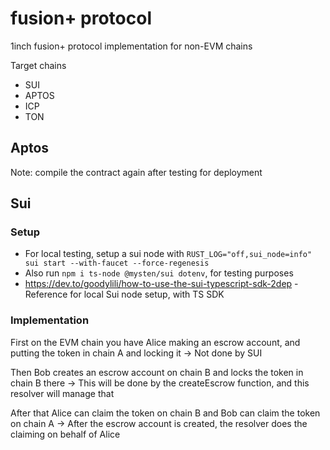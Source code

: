 # fusion+ protocol

1inch fusion+ protocol implementation for non-EVM chains

Target chains

- SUI
- APTOS
- ICP
- TON

## Aptos

Note: compile the contract again after testing for deployment


<!-- [
      109, 121,  95, 115, 101,  99, 114,
      101, 116,  95, 112,  97, 115, 115,
      119, 111, 114, 100,  95, 102, 111,
      114,  95, 115, 119,  97, 112,  95,
      116, 101, 115, 116
    ] -->


## Sui

### Setup

- For local testing, setup a sui node with `RUST_LOG="off,sui_node=info" sui start --with-faucet --force-regenesis`
- Also run `npm i ts-node @mysten/sui dotenv`, for testing purposes
- https://dev.to/goodylili/how-to-use-the-sui-typescript-sdk-2dep - Reference for local Sui node setup, with TS SDK

### Implementation
First on the EVM chain you have Alice making an escrow account, and putting the token in chain A and locking it
-> Not done by SUI 

Then Bob creates an escrow account on chain B and locks the token in chain B there
-> This will be done by the createEscrow function, and this resolver will manage that

After that Alice can claim the token on chain B and Bob can claim the token on chain A
-> After the escrow account is created, the resolver does the claiming on behalf of Alice